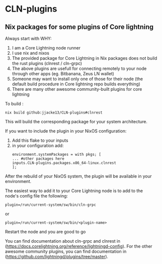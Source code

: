# CLN-plugins
## Nix packages for some plugins of Core lightning

Always start with WHY:

1. I am a Core Lightning node runner
2. I use nix and nixos
3. The provided package for Core Lightning in Nix packages does not build the rust plugins (clnrest / cln-grpc)
4. The above plugins are usefull for connecting remotely to your node through other apps (eg. Bitbanana, Zeus LN wallet)
5. Someone may want to install only one of those for their node (the default build procedure in Core lightning repo builds everything)
6. There are many other awesome community-built plugins for core lightning

To build :
```
nix build github:jjacke13/CLN-plugins#clnrest
```
This will build the corresponding package for your system architecture.

If you want to include the plugin in your NixOS configuration:
1. Add this flake to your inputs
2. in your configuration add:
   ```
   environment.systemPackages = with pkgs; [
   ... #other packages here 
   inputs.CLN-plugins.packages.x86_64-linux.clnrest
   ];
   ```
After the rebuild of your NixOS system, the plugin will be available in your environment.

The easiest way to add it to your Core Lightning node is to add to the node's config file the following:

```
plugin=/run/current-system/sw/bin/cln-grpc
```
or
```
plugin=/run/current-system/sw/bin/<plugin-name>
```
Restart the node and you are good to go

You can find documentation about cln-grpc and clnrest in (https://docs.corelightning.org/reference/lightningd-config).
For the other awesome community plugins, you can find documentation in (https://github.com/lightningd/plugins/tree/master).
